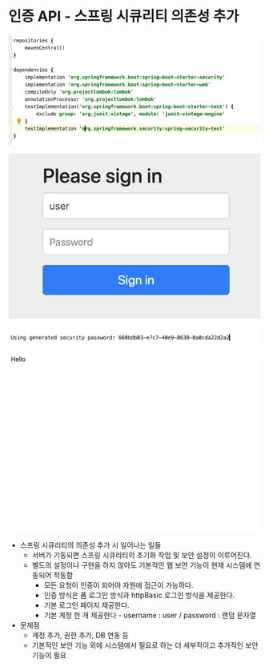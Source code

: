 # 인증 API - 스프링 시큐리티 의존성 추가

![&#xC2A4;&#xD504;&#xB9C1; &#xC2DC;&#xD050;&#xB9AC;&#xD2F0; &#xC758;&#xC874;&#xC131; &#xCD94;&#xAC00;](../../../.gitbook/assets/2020-09-15-8.35.48.png)

![&#xC11C;&#xBC84; &#xC2E4;&#xD589; &#xC2DC; &#xB85C;&#xADF8;&#xC778; &#xD398;&#xC774;&#xC9C0;&#xAC00; &#xB098;&#xC628;&#xB2E4;.](../../../.gitbook/assets/2020-09-15-8.36.08.png)

![&#xC11C;&#xBC84; &#xB2E8;&#xC5D0;&#xC11C; &#xC8FC;&#xB294; &#xC554;&#xD638;&#xB85C; user/ &#xD574;&#xB2F9; &#xD328;&#xC2A4;&#xB97C; &#xC801;&#xC5B4;&#xC11C; &#xB85C;&#xADF8;&#xC778;&#xC744; &#xD55C;&#xB2E4;.](../../../.gitbook/assets/2020-09-15-8.36.03.png)

![&#xB85C;&#xADF8;&#xC778; &#xD654;&#xBA74;](../../../.gitbook/assets/2020-09-15-8.36.25.png)

* 스프링 시큐리티의 의존성 추가 시 일어나는 일들
  * 서버가 기동되면 스프링 시큐리티의 초기화 작업 및 보안 설정이 이루어진다.
  * 별도의 설정이나 구현을 하지 않아도 기본적인 웹 보안 기능이 현재 시스템에 연동되어 작동함
    * 모든 요청이 인증이 되어야 자원에 접근이 가능하다.
    * 인증 방식은 폼 로그인 방식과 httpBasic 로그인 방식을 제공한다.
    * 기본 로그인 페이지 제공한다.
    * 기본 계정 한 개 제공한다 - username : user / password : 랜덤 문자열
* 문제점
  * 계정 추가, 권한 추가, DB 연동 등
  * 기본적인 보안 기능 외에 시스템에서 필요로 하는 더 세부적이고 추가적인 보안기능이 필요

